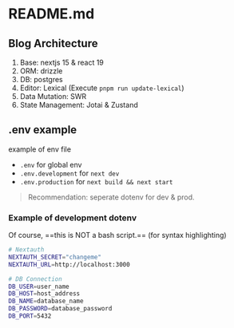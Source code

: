 # README.md

## Blog Architecture

1. Base: nextjs 15 & react 19
2. ORM: drizzle
3. DB: postgres
4. Editor: Lexical (Execute `pnpm run update-lexical`)
5. Data Mutation: SWR
6. State Management: Jotai & Zustand

## .env example

example of env file

- `.env` for global env
- `.env.development` for `next dev`
- `.env.production` for `next build && next start`

> Recommendation: seperate dotenv for dev & prod.

### Example of development dotenv

Of course, ==this is NOT a bash script.== (for syntax highlighting)

```bash
# Nextauth
NEXTAUTH_SECRET="changeme"
NEXTAUTH_URL=http://localhost:3000

# DB Connection
DB_USER=user_name
DB_HOST=host_address
DB_NAME=database_name
DB_PASSWORD=database_password
DB_PORT=5432
```
